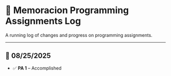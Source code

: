 # 📘 Memoracion Programming Assignments Log

A running log of changes and progress on programming assignments.

---

## 📅 08/25/2025
- ✅ **PA 1** – Accomplished
